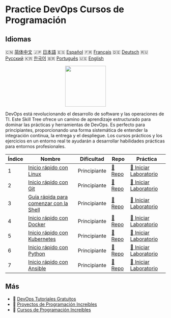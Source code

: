 # Practice DevOps Cursos de Programación

## Idiomas

🇨🇳 [简体中文](README_zh.md) 🇯🇵 [日本語](README_ja.md) 🇪🇸 [Español](README_es.md) 🇫🇷 [Français](README_fr.md) 🇩🇪 [Deutsch](README_de.md) 🇷🇺 [Русский](README_ru.md) 🇰🇷 [한국어](README_ko.md) 🇧🇷 [Português](README_pt.md) 🇺🇸 [English](README.md) 

<div align="center">
<img width="128px" src="https://file.labex.io/path/a3Od9y18p0bV.png">
</div>

DevOps está revolucionando el desarrollo de software y las operaciones de TI. Este Skill Tree ofrece un camino de aprendizaje estructurado para dominar las prácticas y herramientas de DevOps. Es perfecto para principiantes, proporcionando una forma sistemática de entender la integración continua, la entrega y el despliegue. Los cursos prácticos y los ejercicios en un entorno real te ayudarán a desarrollar habilidades prácticas para entornos profesionales.

|   Índice | Nombre                                                                                       | Dificultad   | Repo                                                                 | Práctica                                                                          |
|----------|----------------------------------------------------------------------------------------------|--------------|----------------------------------------------------------------------|-----------------------------------------------------------------------------------|
|        1 | [Inicio rápido con Linux](https://labex.io/es/courses/quick-start-with-linux)                | Principiante | [🔗 Repo](https://github.com/labex-labs/quick-start-with-linux)      | [🚀 Iniciar Laboratorio](https://labex.io/es/courses/quick-start-with-linux)      |
|        2 | [Inicio rápido con Git](https://labex.io/es/courses/quick-start-with-git)                    | Principiante | [🔗 Repo](https://github.com/labex-labs/quick-start-with-git)        | [🚀 Iniciar Laboratorio](https://labex.io/es/courses/quick-start-with-git)        |
|        3 | [Guía rápida para comenzar con la Shell](https://labex.io/es/courses/quick-start-with-shell) | Principiante | [🔗 Repo](https://github.com/labex-labs/quick-start-with-shell)      | [🚀 Iniciar Laboratorio](https://labex.io/es/courses/quick-start-with-shell)      |
|        4 | [Inicio rápido con Docker](https://labex.io/es/courses/quick-start-with-docker)              | Principiante | [🔗 Repo](https://github.com/labex-labs/quick-start-with-docker)     | [🚀 Iniciar Laboratorio](https://labex.io/es/courses/quick-start-with-docker)     |
|        5 | [Inicio rápido con Kubernetes](https://labex.io/es/courses/quick-start-with-kubernetes)      | Principiante | [🔗 Repo](https://github.com/labex-labs/quick-start-with-kubernetes) | [🚀 Iniciar Laboratorio](https://labex.io/es/courses/quick-start-with-kubernetes) |
|        6 | [Inicio rápido con Python](https://labex.io/es/courses/quick-start-with-python)              | Principiante | [🔗 Repo](https://github.com/labex-labs/quick-start-with-python)     | [🚀 Iniciar Laboratorio](https://labex.io/es/courses/quick-start-with-python)     |
|        7 | [Inicio rápido con Ansible](https://labex.io/es/courses/quick-start-with-ansible)            | Principiante | [🔗 Repo](https://github.com/labex-labs/quick-start-with-ansible)    | [🚀 Iniciar Laboratorio](https://labex.io/es/courses/quick-start-with-ansible)    |

## Más

- 🔗 [DevOps Tutoriales Gratuitos](https://github.com/labex-labs/devops-free-tutorials)
- 🔗 [Proyectos de Programación Increíbles](https://github.com/labex-labs/awesome-programming-projects)
- 🔗 [Cursos de Programación Increíbles](https://github.com/labex-labs/awesome-programming-courses)

